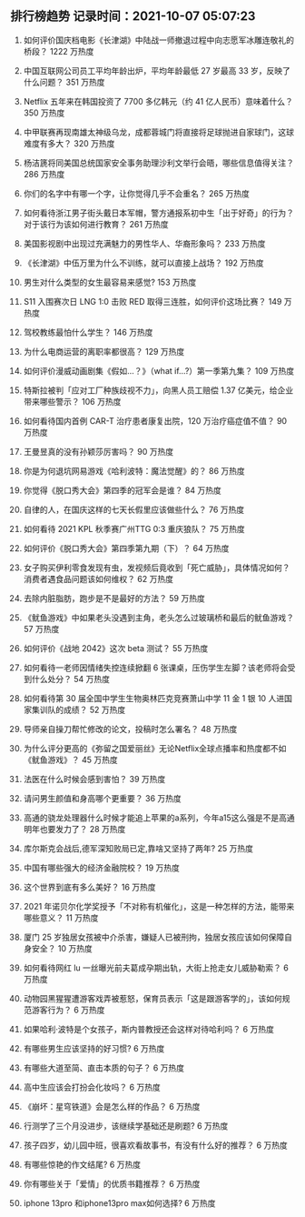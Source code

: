 
## 排行榜趋势 记录时间：2021-10-07 05:07:23
  
  1. 如何评价国庆档电影《长津湖》中陆战一师撤退过程中向志愿军冰雕连敬礼的桥段？ 1222 万热度
    
  2. 中国互联网公司员工平均年龄出炉，平均年龄最低 27 岁最高 33 岁，反映了什么问题？ 351 万热度
    
  3. Netflix 五年来在韩国投资了 7700 多亿韩元（约 41 亿人民币）意味着什么？ 350 万热度
    
  4. 中甲联赛再现南雄太神级乌龙，成都蓉城门将直接将足球抛进自家球门，这球难度有多大？ 320 万热度
    
  5. 杨洁篪将同美国总统国家安全事务助理沙利文举行会晤，哪些信息值得关注？ 286 万热度
    
  6. 你们的名字中有哪一个字，让你觉得几乎不会重名？ 265 万热度
    
  7. 如何看待浙江男子街头戴日本军帽，警方通报系初中生「出于好奇」的行为？对于该行为该如何进行教育？ 261 万热度
    
  8. 美国影视剧中出现过充满魅力的男性华人、华裔形象吗？ 233 万热度
    
  9. 《长津湖》中伍万里为什么不训练，就可以直接上战场？ 192 万热度
    
  10. 男生对什么类型的女生最容易来感觉? 153 万热度
    
  11. S11 入围赛次日 LNG 1:0 击败 RED 取得三连胜，如何评价这场比赛？ 149 万热度
    
  12. 驾校教练最怕什么学生？ 146 万热度
    
  13. 为什么电商运营的离职率都很高？ 129 万热度
    
  14. 如何评价漫威动画剧集《假如…？》（what if...?）第一季第九集？ 109 万热度
    
  15. 特斯拉被判「应对工厂种族歧视不力」，向黑人员工赔偿 1.37 亿美元，给企业带来哪些警示？ 106 万热度
    
  16. 如何看待国内首例 CAR-T 治疗患者康复出院，120 万治疗癌症值不值？ 90 万热度
    
  17. 王曼昱真的没有孙颖莎厉害吗？ 90 万热度
    
  18. 你是为何退坑网易游戏《哈利波特：魔法觉醒》的？ 86 万热度
    
  19. 你觉得《脱口秀大会》第四季的冠军会是谁？ 84 万热度
    
  20. 自律的人，在国庆这样的七天长假里应该做些什么？ 76 万热度
    
  21. 如何看待 2021 KPL 秋季赛广州TTG 0:3 重庆狼队？ 75 万热度
    
  22. 如何评价《脱口秀大会》第四季第九期（下）？ 64 万热度
    
  23. 女子购买伊利零食发现有虫，发视频后竟收到「死亡威胁」，具体情况如何？消费者遇食品问题该如何维权？ 62 万热度
    
  24. 去除内脏脂肪，跑步是不是最好的方法？ 59 万热度
    
  25. 《鱿鱼游戏》中如果老头没遇到主角，老头怎么过玻璃桥和最后的鱿鱼游戏？ 57 万热度
    
  26. 如何评价《战地 2042》这次 beta 测试？ 55 万热度
    
  27. 如何看待一老师因情绪失控连续掀翻 6 张课桌，压伤学生左脚？该老师将会受到什么处分？ 54 万热度
    
  28. 如何看待第 30 届全国中学生生物奥林匹克竞赛萧山中学 11 金 1 银 10 人进国家集训队的成绩？ 52 万热度
    
  29. 导师亲自操刀帮忙修改的论文，投稿时怎么署名？ 48 万热度
    
  30. 为什么评分更高的《弥留之国爱丽丝》无论Netflix全球点播率和热度都不如《鱿鱼游戏》？ 45 万热度
    
  31. 法医在什么时候会感到害怕？ 39 万热度
    
  32. 请问男生颜值和身高哪个更重要？ 36 万热度
    
  33. 高通的骁龙处理器什么时候才能追上苹果的a系列，今年a15这么强是不是高通明年也要发力了？ 28 万热度
    
  34. 库尔斯克会战后,德军深知败局已定,靠啥又坚持了两年? 25 万热度
    
  35. 中国有哪些强大的经济金融院校？ 19 万热度
    
  36. 这个世界到底有多么美好？ 16 万热度
    
  37. 2021 年诺贝尔化学奖授予「不对称有机催化」，这是一种怎样的方法，能带来哪些意义？ 11 万热度
    
  38. 厦门 25 岁独居女孩被中介杀害，嫌疑人已被刑拘，独居女孩应该如何保障自身安全？ 10 万热度
    
  39. 如何看待网红 lu 一丝曝光前夫葛成孕期出轨，大街上抢走女儿威胁勒索？ 6 万热度
    
  40. 动物园黑猩猩遭游客戏弄被惹怒，保育员表示「这是跟游客学的」，该如何规范游客行为？ 6 万热度
    
  41. 如果哈利·波特是个女孩子，斯内普教授还会这样对待哈利吗？ 6 万热度
    
  42. 有哪些男生应该坚持的好习惯? 6 万热度
    
  43. 有哪些大道至简、直击本质的句子？ 6 万热度
    
  44. 高中生应该会打扮会化妆吗？ 6 万热度
    
  45. 《崩坏：星穹铁道》会是怎么样的作品？ 6 万热度
    
  46. 行测学了三个月没进步，该继续学基础还是刷题? 6 万热度
    
  47. 孩子四岁，幼儿园中班，很喜欢看故事书，有没有什么好的推荐？ 6 万热度
    
  48. 有哪些惊艳的作文结尾? 6 万热度
    
  49. 你有哪些关于「爱情」的优质书籍推荐？ 6 万热度
    
  50. iphone 13pro 和iphone13pro max如何选择? 6 万热度
    
